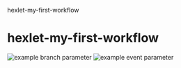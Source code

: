 hexlet-my-first-workflow
# hexlet-my-first-workflow

![example branch parameter](https://github.com/github/docs/actions/workflows/main.yml/badge.svg?branch=feature-1)
![example event parameter](https://github.com/github/docs/actions/workflows/main.yml/badge.svg?event=push)
